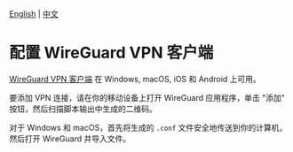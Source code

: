 [English](clients.md) | [中文](clients-zh.md)

# 配置 WireGuard VPN 客户端

[WireGuard VPN 客户端](https://www.wireguard.com/install/) 在 Windows, macOS, iOS 和 Android 上可用。

要添加 VPN 连接，请在你的移动设备上打开 WireGuard 应用程序，单击 "添加" 按钮，然后扫描脚本输出中生成的二维码。

对于 Windows 和 macOS，首先将生成的 `.conf` 文件安全地传送到你的计算机，然后打开 WireGuard 并导入文件。
